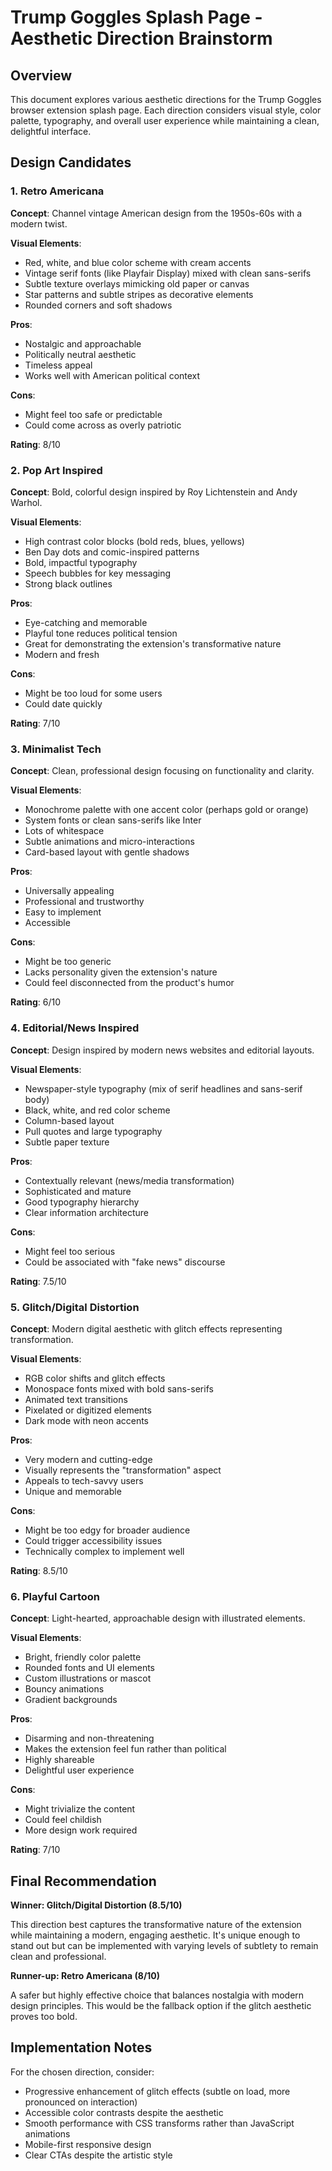 # Trump Goggles Splash Page - Aesthetic Direction Brainstorm

## Overview
This document explores various aesthetic directions for the Trump Goggles browser extension splash page. Each direction considers visual style, color palette, typography, and overall user experience while maintaining a clean, delightful interface.

## Design Candidates

### 1. Retro Americana
**Concept**: Channel vintage American design from the 1950s-60s with a modern twist.

**Visual Elements**:
- Red, white, and blue color scheme with cream accents
- Vintage serif fonts (like Playfair Display) mixed with clean sans-serifs
- Subtle texture overlays mimicking old paper or canvas
- Star patterns and subtle stripes as decorative elements
- Rounded corners and soft shadows

**Pros**:
- Nostalgic and approachable
- Politically neutral aesthetic
- Timeless appeal
- Works well with American political context

**Cons**:
- Might feel too safe or predictable
- Could come across as overly patriotic

**Rating**: 8/10

### 2. Pop Art Inspired
**Concept**: Bold, colorful design inspired by Roy Lichtenstein and Andy Warhol.

**Visual Elements**:
- High contrast color blocks (bold reds, blues, yellows)
- Ben Day dots and comic-inspired patterns
- Bold, impactful typography
- Speech bubbles for key messaging
- Strong black outlines

**Pros**:
- Eye-catching and memorable
- Playful tone reduces political tension
- Great for demonstrating the extension's transformative nature
- Modern and fresh

**Cons**:
- Might be too loud for some users
- Could date quickly

**Rating**: 7/10

### 3. Minimalist Tech
**Concept**: Clean, professional design focusing on functionality and clarity.

**Visual Elements**:
- Monochrome palette with one accent color (perhaps gold or orange)
- System fonts or clean sans-serifs like Inter
- Lots of whitespace
- Subtle animations and micro-interactions
- Card-based layout with gentle shadows

**Pros**:
- Universally appealing
- Professional and trustworthy
- Easy to implement
- Accessible

**Cons**:
- Might be too generic
- Lacks personality given the extension's nature
- Could feel disconnected from the product's humor

**Rating**: 6/10

### 4. Editorial/News Inspired
**Concept**: Design inspired by modern news websites and editorial layouts.

**Visual Elements**:
- Newspaper-style typography (mix of serif headlines and sans-serif body)
- Black, white, and red color scheme
- Column-based layout
- Pull quotes and large typography
- Subtle paper texture

**Pros**:
- Contextually relevant (news/media transformation)
- Sophisticated and mature
- Good typography hierarchy
- Clear information architecture

**Cons**:
- Might feel too serious
- Could be associated with "fake news" discourse

**Rating**: 7.5/10

### 5. Glitch/Digital Distortion
**Concept**: Modern digital aesthetic with glitch effects representing transformation.

**Visual Elements**:
- RGB color shifts and glitch effects
- Monospace fonts mixed with bold sans-serifs
- Animated text transitions
- Pixelated or digitized elements
- Dark mode with neon accents

**Pros**:
- Very modern and cutting-edge
- Visually represents the "transformation" aspect
- Appeals to tech-savvy users
- Unique and memorable

**Cons**:
- Might be too edgy for broader audience
- Could trigger accessibility issues
- Technically complex to implement well

**Rating**: 8.5/10

### 6. Playful Cartoon
**Concept**: Light-hearted, approachable design with illustrated elements.

**Visual Elements**:
- Bright, friendly color palette
- Rounded fonts and UI elements
- Custom illustrations or mascot
- Bouncy animations
- Gradient backgrounds

**Pros**:
- Disarming and non-threatening
- Makes the extension feel fun rather than political
- Highly shareable
- Delightful user experience

**Cons**:
- Might trivialize the content
- Could feel childish
- More design work required

**Rating**: 7/10

## Final Recommendation

**Winner: Glitch/Digital Distortion (8.5/10)**

This direction best captures the transformative nature of the extension while maintaining a modern, engaging aesthetic. It's unique enough to stand out but can be implemented with varying levels of subtlety to remain clean and professional.

**Runner-up: Retro Americana (8/10)**

A safer but highly effective choice that balances nostalgia with modern design principles. This would be the fallback option if the glitch aesthetic proves too bold.

## Implementation Notes

For the chosen direction, consider:
- Progressive enhancement of glitch effects (subtle on load, more pronounced on interaction)
- Accessible color contrasts despite the aesthetic
- Smooth performance with CSS transforms rather than JavaScript animations
- Mobile-first responsive design
- Clear CTAs despite the artistic style